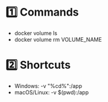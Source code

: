 # 1️⃣ Commands
- docker volume ls
- docker volume rm VOLUME_NAME

# 2️⃣ Shortcuts
- Windows: -v "%cd%":/app
- macOS/Linux: -v $(pwd):/app